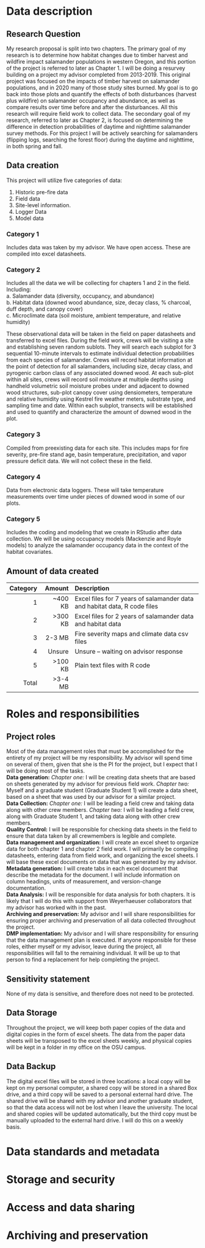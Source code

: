 # Data description

## Research Question
My research proposal is split into two chapters. The primary goal of my research is to determine how habitat changes due to timber harvest and wildfire impact salamander populations in western Oregon, and this portion of the project is referred to later as Chapter 1. I will be doing a resurvey building on a project my advisor completed from 2013-2019. This original project was focused on the impacts of timber harvest on salamander populations, and in 2020 many of those study sites burned. My goal is to go back into those plots and quantify the effects of both disturbances (harvest plus wildfire) on salamander occupancy and abundance, as well as compare results over time before and after the disturbances. All this research will require field work to collect data. The secondary goal of my research, referred to later as Chapter 2, is focused on determining the difference in detection probabilities of daytime and nighttime salamander survey methods. For this project I will be actively searching for salamanders (flipping logs, searching the forest floor) during the daytime and nighttime, in both spring and fall.  

## Data creation

This project will utilize five categories of data:
1.	Historic pre-fire data
2.	Field data
3.	Site-level information. 
4.	Logger Data
5.	Model data

### Category 1 
Includes data was taken by my advisor. We have open access. These are compiled into excel datasheets.  

### Category 2 
Includes all the data we will be collecting for chapters 1 and 2 in the field. Including:  
  a.	Salamander data (diversity, occupancy, and abundance)   
  b.	Habitat data (downed wood abundance, size, decay class, % charcoal, duff depth, and canopy cover)  
  c.	Microclimate data (soil moisture, ambient temperature, and relative humidity)  

These observational data will be taken in the field on paper datasheets and transferred to excel files. During the field work, crews will be visiting a site and establishing seven random sublots. They will search each subplot for 3 sequential 10-minute intervals to estimate individual detection probabilities from each species of salamander. Crews will record habitat information at the point of detection for all salamanders, including size, decay class, and pyrogenic carbon class of any associated downed wood. At each sub-plot within all sites, crews will record soil moisture at multiple depths using handheld volumetric soil moisture probes under and adjacent to downed wood structures, sub-plot canopy cover using densiometers, temperature and relative humidity using Kestrel fire weather meters, substrate type, and sampling time and date. Within each subplot, transects will be established and used to quantify and characterize the amount of downed wood in the plot. 

### Category 3 
Compiled from preexisting data for each site. This includes maps for fire severity, pre-fire stand age, basin temperature, precipitation, and vapor pressure deficit data. We will not collect these in the field.

### Category 4 
Data from electronic data loggers. These will take temperature measurements over time under pieces of downed wood in some of our plots. 

### Category 5 
Includes the coding and modeling that we create in RStudio after data collection. We will be using occupancy models (Mackenzie and Royle models) to analyze the salamander occupancy data in the context of the habitat covariates.

## Amount of data created
|Category|Amount|Description|
|-------:|-----:|:----------|
|1|	~400 KB	|Excel files for 7 years of salamander data and habitat data, R code files|
|2|	>300 KB	|Excel files for 2 years of salamander data and habitat data|
|3|	2-3 MB	|Fire severity maps and climate data csv files|
|4|	Unsure	|Unsure – waiting on advisor response|
|5|	>100 KB	|Plain text files with R code|
|Total| 	>3-4 MB	| |


# Roles and responsibilities

## Project roles
Most of the data management roles that must be accomplished for the entirety of my project will be my responsibility. My advisor will spend time on several of them, given that she is the PI for the project, but I expect that I will be doing most of the tasks.  
**Data generation:** *Chapter one:* I will be creating data sheets that are based on sheets generated by my advisor for previous field work. *Chapter two:* Myself and a graduate student (Graduate Student 1) will create a data sheet, based on a sheet that was used by our advisor for a similar project.  
**Data Collection:** *Chapter one:* I will be leading a field crew and taking data along with other crew members. *Chapter two:* I will be leading a field crew, along with Graduate Student 1, and taking data along with other crew members.  
**Quality Control:** I will be responsible for checking data sheets in the field to ensure that data taken by all crewmembers is legible and complete.  
**Data management and organization:** I will create an excel sheet to organize data for both chapter 1 and chapter 2 field work. I will primarily be compiling datasheets, entering data from field work, and organizing the excel sheets. I will base these excel documents on data that was generated by my advisor.  
**Metadata generation:** I will create tabs in each excel document that describe the metadata for the document. I will include information on column headings, units of measurement, and version-change documentation.  
**Data Analysis:** I will be responsible for data analysis for both chapters. It is likely that I will do this with support from Weyerhaeuser collaborators that my advisor has worked with in the past.  
**Archiving and preservation:** My advisor and I will share responsibilities for ensuring proper archiving and preservation of all data collected throughout the project.  
**DMP implementation:** My advisor and I will share responsibility for ensuring that the data management plan is executed.
If anyone responsible for these roles, either myself or my advisor, leave during the project, all responsibilities will fall to the remaining individual. It will be up to that person to find a replacement for help completing the project.  

## Sensitivity statement
None of my data is sensitive, and therefore does not need to be protected.


## Data Storage
Throughout the project, we will keep both paper copies of the data and digital copies in the form of excel sheets. The data from the paper data sheets will be transposed to the excel sheets weekly, and physical copies will be kept in a folder in my office on the OSU campus. 

## Data Backup
The digital excel files will be stored in three locations: a local copy will be kept on my personal computer, a shared copy will be stored in a shared Box drive, and a third copy will be saved to a personal external hard drive. The shared drive will be shared with my advisor and another graduate student, so that the data access will not be lost when I leave the university. The local and shared copies will be updated automatically, but the third copy must be manually uploaded to the external hard drive. I will do this on a weekly basis.


# Data standards and metadata

# Storage and security

# Access and data sharing

# Archiving and preservation
